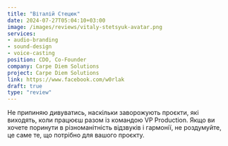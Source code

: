 ```yaml
---
title: "Віталій Стецюк"
date: 2024-07-27T05:04:10+03:00
image: /images/reviews/vitaly-stetsyuk-avatar.png
services:
- audio-branding
- sound-design
- voice-casting
position: CDO, Co-Founder
company: Carpe Diem Solutions
project: Carpe Diem Solutions
link: https://www.facebook.com/w0rlak
draft: true
type: "review"
---
```


Не припиняю дивуватись, наскільки заворожують проєкти, які виходять, коли працюєш разом із командою VP Production. Якщо ви хочете поринути в різноманітність відзвуків і гармонії, не роздумуйте, це саме те, що потрібно для вашого проєкту.